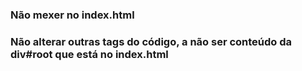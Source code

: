 ### Não mexer no index.html
### Não alterar outras tags do código, a não ser conteúdo da div#root que está no index.html